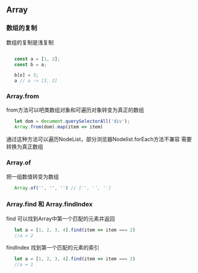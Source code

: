 ## Array

### 数组的复制

   数组的复制是浅复制
```javascript

   const a = [1, 2];
   const b = a;

   b[o] = 3;
   a // a -> [3, 2]
```

### Array.from

from方法可以吧类数组对象和可遍历对象转变为真正的数组

```javascript
   let dom = document.querySelectorAll('div');
   Array.from(dom).map(item => item)

```

通过这种方法可以遍历NodeList，部分浏览器Nodelist.forEach方法不兼容 需要转换为真正数组

### Array.of

把一组数值转变为数组

```javascript
   Array.of('', '', '') // ['', '', '']
```

### Array.find 和 Array.findIndex

find 可以找到Array中第一个匹配的元素并返回
```javascript
   let a = [1, 2, 3, 4].find(item => item === 2)
   //a = 2

```
findIndex 找到第一个匹配的元素的索引
```javascript
   let a = [1, 2, 3, 4].find(item => item === 2)
   //a = 1
```